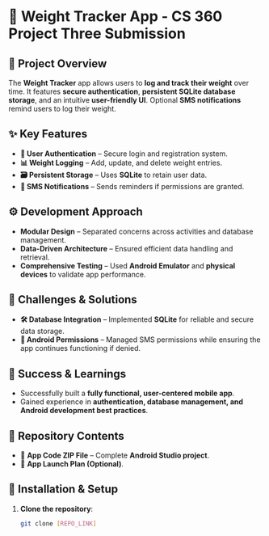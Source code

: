 # 📱 Weight Tracker App - CS 360 Project Three Submission

## 📌 Project Overview
The **Weight Tracker** app allows users to **log and track their weight** over time. It features **secure authentication**, **persistent SQLite database storage**, and an intuitive **user-friendly UI**. Optional **SMS notifications** remind users to log their weight.

## ✨ Key Features
- **🔑 User Authentication** – Secure login and registration system.
- **📊 Weight Logging** – Add, update, and delete weight entries.
- **🗃 Persistent Storage** – Uses **SQLite** to retain user data.
- **📩 SMS Notifications** – Sends reminders if permissions are granted.

## ⚙ Development Approach
- **Modular Design** – Separated concerns across activities and database management.
- **Data-Driven Architecture** – Ensured efficient data handling and retrieval.
- **Comprehensive Testing** – Used **Android Emulator** and **physical devices** to validate app performance.

## 🚧 Challenges & Solutions
- **🛠 Database Integration** – Implemented **SQLite** for reliable and secure data storage.
- **🔐 Android Permissions** – Managed SMS permissions while ensuring the app continues functioning if denied.

## 🎯 Success & Learnings
- Successfully built a **fully functional, user-centered mobile app**.
- Gained experience in **authentication, database management, and Android development best practices**.

## 📂 Repository Contents
- 📁 **App Code ZIP File** – Complete **Android Studio project**.
- 📄 **App Launch Plan (Optional)**.

## 🚀 Installation & Setup
1. **Clone the repository**:  
   ```sh
   git clone [REPO_LINK]

